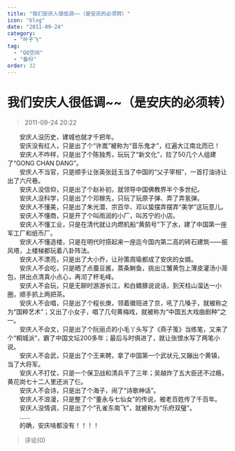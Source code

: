 ```yaml
---
title: "我们安庆人很低调~~（是安庆的必须转）"
icon: "blog"
date: "2011-09-24"
category:
  - "叶子飞"
tag:
  - "QQ空间"
  - "备份"
order: 32
---
```

# 我们安庆人很低调~~（是安庆的必须转）
> 2011-09-24 20:22


　　安庆人没历史，建城也就才千把年。  
　　安庆没有红人，只是出了个“许嵩”被称为“音乐鬼才”，红遍大江南北而已！  
　　安庆人不咋样，只是出了个陈独秀，玩玩了“新文化”，拉了50几个人组建了“GONG CHAN DANG”。  
　　安庆人不当官，只是顺手让张英张廷玉当了中国的“父子宰相”，一首打油诗让出了六尺巷。  
　　安庆人没信仰，只是出了个赵补初，就领导中国佛教界半个多世纪。  
　　安庆人没科学，只是出了个邓稼先，只玩了玩原子弹、弄了弄氢弹。  
　　安庆人不懂美，只是出了朱光潜、宗百华、邓以蛰摆弄摆弄“美学”这玩意儿。  
　　安庆人不懂商，只是开了个叫雨润的小厂，叫苏宁的小店。  
　　安庆人不懂工业，只是在清代就让内燃机船“黄鹄号”下了水，建了中国第一座军工厂和纸币厂。  
　　安庆人不懂造楼，只是在明代时搭起来一座迄今国内第二高的砖石建筑——振风塔，上楼梯都玩着八卦阵法。  
　　安庆人不漂亮，只是出了大小乔，让孙策周瑜都成了安庆的女婿。  
　　安庆人不会吃，只是晒了点蚕豆酱，蒸条鲥鱼，挑出江蟹黄包上薄皮灌汤小笼包，拼出点清真小点心，再沏了杯毛峰。  
　　安庆人不会玩，只是无聊时游游长江，和白鳍豚说说话，到天柱山溜达一小圈，顺手抓上两把茶。  
　　安庆人不会唱，只是出了个程长庚，领着徽班进了京，吼了几嗓子，就被称之为“国粹艺术”；又出了小女子，唱了几句黄梅戏，就被称为“中国五大戏曲剧种”之一。  
　　安庆人不会文，只是出了个阮丽贞的小毛丫头写了《燕子笺》当练笔，又来了个“桐城派”，霸了中国文坛200多年；最后与时俱进了，就让张恨水写了两笔小说。  
　　安庆人不会武，只是出了个王来聘，拿了中国第一个武状元,又蹦出个黄镇，当了大将军。  
　　安庆人不打仗，只是一个保卫战和清兵干了三年；吴越炸了五大臣还不过瘾，黄花岗七十二人里还派了仨。  
　　安庆人不会诗，只是出了个海子，闹了“诗歌神话”。  
　　安庆人不浪漫，只是整了个“董永与七仙女”的传说，被老百姓传了千百年。  
　　安庆人没情调，只是出了个“孔雀东南飞”，就被称为“乐府双璧”。  
　　……  
　　的确，安庆啥都没有！！！！
> 评论(0)

